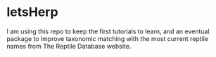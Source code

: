 # letsHerp
I am using this repo to keep the first tutorials to learn, and an eventual package to improve taxonomic matching with the most current reptile names from The Reptile Database website.
